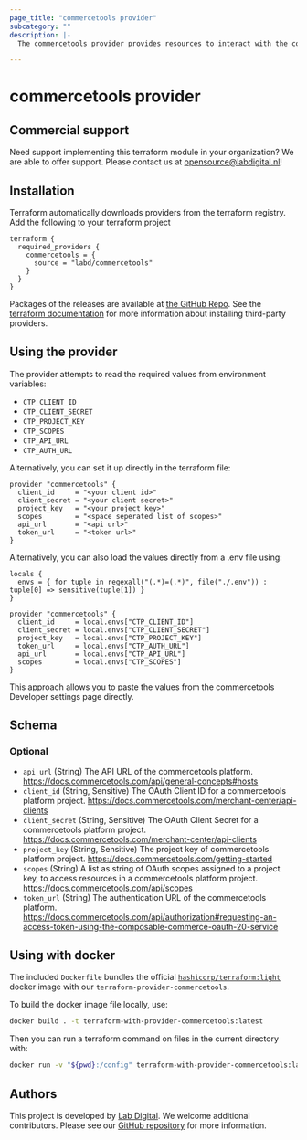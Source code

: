 ```yaml
---
page_title: "commercetools provider"
subcategory: ""
description: |-
  The commercetools provider provides resources to interact with the commercetools API

---
```


# commercetools provider

## Commercial support
Need support implementing this terraform module in your organization? We are
able to offer support. Please contact us at
[opensource@labdigital.nl](opensource@labdigital.nl)!

## Installation
Terraform automatically downloads providers from the terraform registry. Add the
following to your terraform project


```hcl
terraform {
  required_providers {
    commercetools = {
      source = "labd/commercetools"
    }
  }
}
```

Packages of the releases are available at [the GitHub Repo](https://github.com/labd/terraform-provider-commercetools/releases).
See the [terraform documentation](https://www.terraform.io/docs/configuration/providers.html#third-party-plugins)
for more information about installing third-party providers.


## Using the provider
The provider attempts to read the required values from environment variables:
- `CTP_CLIENT_ID`
- `CTP_CLIENT_SECRET`
- `CTP_PROJECT_KEY`
- `CTP_SCOPES`
- `CTP_API_URL`
- `CTP_AUTH_URL`

Alternatively, you can set it up directly in the terraform file:

```hcl
provider "commercetools" {
  client_id     = "<your client id>"
  client_secret = "<your client secret>"
  project_key   = "<your project key>"
  scopes        = "<space seperated list of scopes>"
  api_url       = "<api url>"
  token_url     = "<token url>"
}
```

Alternatively, you can also load the values directly from a .env file using:

```hcl
locals {
  envs = { for tuple in regexall("(.*)=(.*)", file("./.env")) : tuple[0] => sensitive(tuple[1]) }
}

provider "commercetools" {
  client_id     = local.envs["CTP_CLIENT_ID"]
  client_secret = local.envs["CTP_CLIENT_SECRET"]
  project_key   = local.envs["CTP_PROJECT_KEY"]
  token_url     = local.envs["CTP_AUTH_URL"]
  api_url       = local.envs["CTP_API_URL"]
  scopes        = local.envs["CTP_SCOPES"]
}
```
This approach allows you to paste the values from the commercetools Developer settings page directly.

<!-- schema generated by tfplugindocs -->
## Schema

### Optional

- `api_url` (String) The API URL of the commercetools platform. https://docs.commercetools.com/api/general-concepts#hosts
- `client_id` (String, Sensitive) The OAuth Client ID for a commercetools platform project. https://docs.commercetools.com/merchant-center/api-clients
- `client_secret` (String, Sensitive) The OAuth Client Secret for a commercetools platform project. https://docs.commercetools.com/merchant-center/api-clients
- `project_key` (String, Sensitive) The project key of commercetools platform project. https://docs.commercetools.com/getting-started
- `scopes` (String) A list as string of OAuth scopes assigned to a project key, to access resources in a commercetools platform project. https://docs.commercetools.com/api/scopes
- `token_url` (String) The authentication URL of the commercetools platform. https://docs.commercetools.com/api/authorization#requesting-an-access-token-using-the-composable-commerce-oauth-20-service


## Using with docker

The included `Dockerfile` bundles the official  [`hashicorp/terraform:light`](https://hub.docker.com/r/hashicorp/terraform/) docker image with
our `terraform-provider-commercetools`.

To build the docker image file locally, use:
```sh
docker build . -t terraform-with-provider-commercetools:latest
```
Then you can run a terraform command on files in the current directory with:
```sh
docker run -v "${pwd}:/config" terraform-with-provider-commercetools:latest <CMD>
```

## Authors
This project is developed by [Lab Digital](https://www.labdigital.nl). We
welcome additional contributors. Please see our
[GitHub repository](https://github.com/labd/terraform-provider-commercetools)
for more information.
